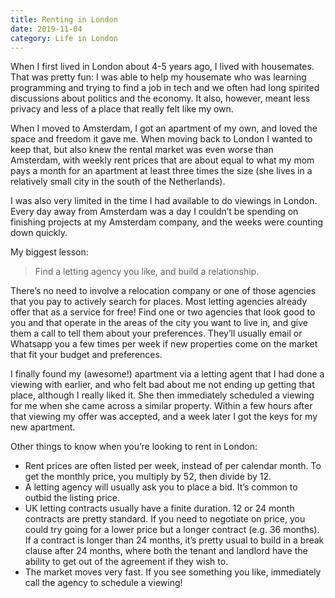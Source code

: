 ```yaml
---
title: Renting in London
date: 2019-11-04
category: Life in London
---
```


When I first lived in London about 4-5 years ago, I lived with housemates. That was pretty fun: I was able to help my housemate who was learning programming and trying to find a job in tech and we often had long spirited discussions about politics and the economy. It also, however, meant less privacy and less of a place that really felt like my own.

When I moved to Amsterdam, I got an apartment of my own, and loved the space and freedom it gave me. When moving back to London I wanted to keep that, but also knew the rental market was even worse than Amsterdam, with weekly rent prices that are about equal to what my mom pays a month for an apartment at least three times the size (she lives in a relatively small city in the south of the Netherlands).

I was also very limited in the time I had available to do viewings in London. Every day away from Amsterdam was a day I couldn’t be spending on finishing projects at my Amsterdam company, and the weeks were counting down quickly.

My biggest lesson:

> Find a letting agency you like, and build a relationship.

There’s no need to involve a relocation company or one of those agencies that you pay to actively search for places. Most letting agencies already offer that as a service for free! Find one or two agencies that look good to you and that operate in the areas of the city you want to live in, and give them a call to tell them about your preferences. They’ll usually email or Whatsapp you a few times per week if new properties come on the market that fit your budget and preferences.

I finally found my (awesome!) apartment via a letting agent that I had done a viewing with earlier, and who felt bad about me not ending up getting that place, although I really liked it. She then immediately scheduled a viewing for me when she came across a similar property. Within a few hours after that viewing my offer was accepted, and a week later I got the keys for my new apartment.

Other things to know when you’re looking to rent in London:

- Rent prices are often listed per week, instead of per calendar month. To get the monthly price, you multiply by 52, then divide by 12.
- A letting agency will usually ask you to place a bid. It’s common to outbid the listing price.
- UK letting contracts usually have a finite duration. 12 or 24 month contracts are pretty standard. If you need to negotiate on price, you could try going for a lower price but a longer contract (e.g. 36 months). If a contract is longer than 24 months, it’s pretty usual to build in a break clause after 24 months, where both the tenant and landlord have the ability to get out of the agreement if they wish to.
- The market moves very fast. If you see something you like, immediately call the agency to schedule a viewing!
